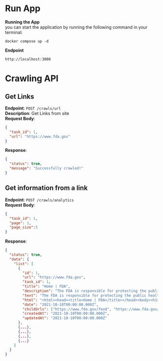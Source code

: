 # Run App

**Running the App** <br>
you can start the application by running the following command in your terminal:
```shell
docker compose up -d
```
**Endpoint** <br>
```text
http://localhost:3000
```

# Crawling API

## Get Links
**Endpoint**: `POST /crawls/url`<br>
**Description**: Get Links from site <br>
**Request Body**:
```json
{
  "task_id": 1,
  "url": "https://www.fda.gov"
}
```
**Response**:

```json
{
  "status": true,
  "message": "Successfully crawled!"
}
```

## Get information from a link
**Endpoint**: `POST /crawls/analytics` <br>
**Request Body**:
```json
{
  "task_id": 1,
  "page": 1,
  "page_size":5
}
```
**Response**:

```json
{
  "status": true,
  "data": {
    "list": [
      {
        "id": 1,
        "url": "https://www.fda.gov",
        "task_id": 1,
        "title": "Home | FDA",
        "description": "The FDA is responsible for protecting the public health by ensuring the safety, efficacy, and security of human and veterinary drugs, biological products, and medical devices; and by ensuring the safety of our nation's food supply, cosmetics, and products that emit radiation.",
        "text": "The FDA is responsible for protecting the public health by ensuring the safety, efficacy, and security of human and veterinary drugs, biological products, and medical devices; and by ensuring the safety of our nation's food supply, cosmetics, and products that emit radiation.",
        "html": "<html><head><title>Home | FDA</title></head><body><h1>The FDA is responsible for protecting the public health by ensuring the safety, efficacy, and security of human and veterinary drugs, biological products, and medical devices; and by ensuring the safety of our nation's food supply, cosmetics, and products that emit radiation.</h1></body></html>",
        "date": "2021-10-10T00:00:00.000Z",
        "childUrls": ["https://www.fda.gov/food", "https://www.fda.gov/drugs"],
        "createdAt": "2021-10-10T00:00:00.000Z",
        "updatedAt": "2021-10-10T00:00:00.000Z"
      },
      {...},
      {...},
      {...},
      {...}
    ]
  }
}
```
